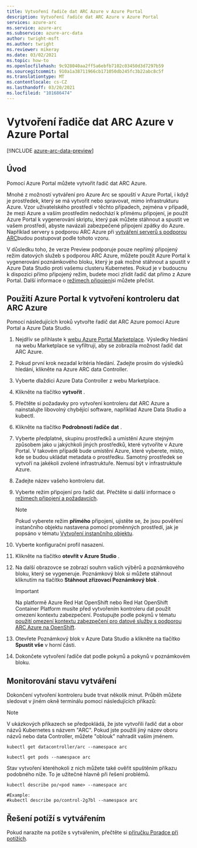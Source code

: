 ```yaml
---
title: Vytvoření řadiče dat ARC Azure v Azure Portal
description: Vytvoření řadiče dat ARC Azure v Azure Portal
services: azure-arc
ms.service: azure-arc
ms.subservice: azure-arc-data
author: twright-msft
ms.author: twright
ms.reviewer: mikeray
ms.date: 03/02/2021
ms.topic: how-to
ms.openlocfilehash: 9c928040aa2ff5a6ebfb7102c03450d3d7297b59
ms.sourcegitcommit: 910a1a38711966cb171050db245fc3b22abc8c5f
ms.translationtype: MT
ms.contentlocale: cs-CZ
ms.lasthandoff: 03/20/2021
ms.locfileid: "101686474"
---
```

# <a name="create-an-azure-arc-data-controller-in-the-azure-portal"></a>Vytvoření řadiče dat ARC Azure v Azure Portal

[!INCLUDE [azure-arc-data-preview](../../../includes/azure-arc-data-preview.md)]

## <a name="introduction"></a>Úvod

Pomocí Azure Portal můžete vytvořit řadič dat ARC Azure.

Mnohé z možností vytváření pro Azure Arc se spouští v Azure Portal, i když je prostředek, který se má vytvořit nebo spravovat, mimo infrastrukturu Azure. Vzor uživatelského prostředí v těchto případech, zejména v případě, že mezi Azure a vaším prostředím nedochází k přímému připojení, je použít Azure Portal k vygenerování skriptu, který pak můžete stáhnout a spustit ve vašem prostředí, abyste navázali zabezpečené připojení zpátky do Azure. Například servery s podporou ARC Azure při [vytváření serverů s podporou ARC](../servers/onboard-portal.md)budou postupovat podle tohoto vzoru.

V důsledku toho, že verze Preview podporuje pouze nepřímý připojený režim datových služeb s podporou ARC Azure, můžete použít Azure Portal k vygenerování poznámkového bloku, který je pak možné stáhnout a spustit v Azure Data Studio proti vašemu clusteru Kubernetes. Pokud je v budoucnu k dispozici přímo připojený režim, budete moci zřídit řadič dat přímo z Azure Portal. Další informace o [režimech připojení](connectivity.md)si můžete přečíst.

## <a name="use-the-azure-portal-to-create-an-azure-arc-data-controller"></a>Použití Azure Portal k vytvoření kontroleru dat ARC Azure

Pomocí následujících kroků vytvořte řadič dat ARC Azure pomocí Azure Portal a Azure Data Studio.

1. Nejdřív se přihlaste k [webu Azure Portal Marketplace](https://ms.portal.azure.com/#blade/Microsoft_Azure_Marketplace/MarketplaceOffersBlade/selectedMenuItemId/home/searchQuery/azure%20arc%20data%20controller).  Výsledky hledání na webu Marketplace se vyfiltrují, aby se zobrazila možnost řadič dat ARC Azure.
2. Pokud první krok nezadal kritéria hledání. Zadejte prosím do výsledků hledání, klikněte na Azure ARC data Controller.
3. Vyberte dlaždici Azure Data Controller z webu Marketplace.
4. Klikněte na tlačítko **vytvořit** .
5. Přečtěte si požadavky pro vytvoření kontroleru dat ARC Azure a nainstalujte libovolný chybějící software, například Azure Data Studio a kubectl.
6. Klikněte na tlačítko **Podrobnosti řadiče dat** .
7. Vyberte předplatné, skupinu prostředků a umístění Azure stejným způsobem jako u jakýchkoli jiných prostředků, které vytvoříte v Azure Portal. V takovém případě bude umístění Azure, které vyberete, místo, kde se budou ukládat metadata o prostředku.  Samotný prostředek se vytvoří na jakékoli zvolené infrastruktuře. Nemusí být v infrastruktuře Azure.
8. Zadejte název vašeho kontroleru dat.
9. Vyberte režim připojení pro řadič dat. Přečtěte si další informace o [režimech připojení a požadavcích](./connectivity.md). 

   > [!NOTE] 
   > Pokud vyberete režim **přímého** připojení, ujistěte se, že jsou pověření instančního objektu nastavena pomocí proměnných prostředí, jak je popsáno v tématu [Vytvoření instančního objektu](upload-metrics-and-logs-to-azure-monitor.md#create-service-principal). 

1. Vyberte konfigurační profil nasazení.
1. Klikněte na tlačítko **otevřít v Azure Studio** .
1. Na další obrazovce se zobrazí souhrn vašich výběrů a poznámkového bloku, který se vygeneruje.  Poznámkový blok si můžete stáhnout kliknutím na tlačítko **Stáhnout zřizovací Poznámkový blok** .

   > [!IMPORTANT]
   > Na platformě Azure Red Hat OpenShift nebo Red Hat OpenShift Container Platform musíte před vytvořením kontroleru dat použít omezení kontextu zabezpečení. Postupujte podle pokynů v tématu [použití omezení kontextu zabezpečení pro datové služby s podporou ARC Azure na OpenShift](how-to-apply-security-context-constraint.md).

1. Otevřete Poznámkový blok v Azure Data Studio a klikněte na tlačítko **Spustit vše** v horní části.
1. Dokončete vytvoření řadiče dat podle pokynů a pokynů v poznámkovém bloku.

## <a name="monitoring-the-creation-status"></a>Monitorování stavu vytváření

Dokončení vytvoření kontroleru bude trvat několik minut. Průběh můžete sledovat v jiném okně terminálu pomocí následujících příkazů:

> [!NOTE]
>  V ukázkových příkazech se předpokládá, že jste vytvořili řadič dat a obor názvů Kubernetes s názvem "ARC".  Pokud jste použili jiný název oboru názvů nebo data Controller, můžete "oblouk" nahradit vaším jménem.

```console
kubectl get datacontroller/arc --namespace arc
```

```console
kubectl get pods --namespace arc
```

Stav vytvoření kteréhokoli z nich můžete také ověřit spuštěním příkazu podobného níže.  To je užitečné hlavně při řešení problémů.

```console
kubectl describe po/<pod name> --namespace arc

#Example:
#kubectl describe po/control-2g7bl --namespace arc
```

## <a name="troubleshooting-creation-problems"></a>Řešení potíží s vytvářením

Pokud narazíte na potíže s vytvářením, přečtěte si [příručku Poradce při potížích](troubleshoot-guide.md).